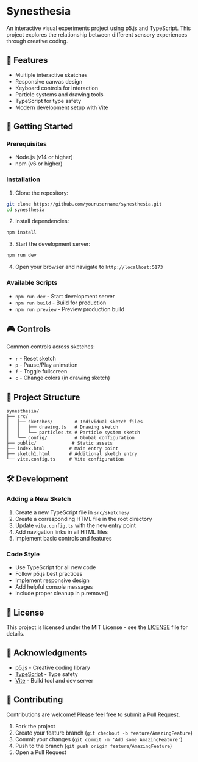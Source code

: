 # Synesthesia

An interactive visual experiments project using p5.js and TypeScript. This project explores the relationship between different sensory experiences through creative coding.

## 🎨 Features

- Multiple interactive sketches
- Responsive canvas design
- Keyboard controls for interaction
- Particle systems and drawing tools
- TypeScript for type safety
- Modern development setup with Vite

## 🚀 Getting Started

### Prerequisites

- Node.js (v14 or higher)
- npm (v6 or higher)

### Installation

1. Clone the repository:
```bash
git clone https://github.com/yourusername/synesthesia.git
cd synesthesia
```

2. Install dependencies:
```bash
npm install
```

3. Start the development server:
```bash
npm run dev
```

4. Open your browser and navigate to `http://localhost:5173`

### Available Scripts

- `npm run dev` - Start development server
- `npm run build` - Build for production
- `npm run preview` - Preview production build

## 🎮 Controls

Common controls across sketches:
- `r` - Reset sketch
- `p` - Pause/Play animation
- `f` - Toggle fullscreen
- `c` - Change colors (in drawing sketch)

## 📁 Project Structure

```
synesthesia/
├── src/
│   ├── sketches/        # Individual sketch files
│   │   ├── drawing.ts   # Drawing sketch
│   │   └── particles.ts # Particle system sketch
│   └── config/          # Global configuration
├── public/             # Static assets
├── index.html         # Main entry point
├── sketch1.html       # Additional sketch entry
└── vite.config.ts     # Vite configuration
```

## 🛠️ Development

### Adding a New Sketch

1. Create a new TypeScript file in `src/sketches/`
2. Create a corresponding HTML file in the root directory
3. Update `vite.config.ts` with the new entry point
4. Add navigation links in all HTML files
5. Implement basic controls and features

### Code Style

- Use TypeScript for all new code
- Follow p5.js best practices
- Implement responsive design
- Add helpful console messages
- Include proper cleanup in p.remove()

## 📝 License

This project is licensed under the MIT License - see the [LICENSE](LICENSE) file for details.

## 🙏 Acknowledgments

- [p5.js](https://p5js.org/) - Creative coding library
- [TypeScript](https://www.typescriptlang.org/) - Type safety
- [Vite](https://vitejs.dev/) - Build tool and dev server

## 🤝 Contributing

Contributions are welcome! Please feel free to submit a Pull Request.

1. Fork the project
2. Create your feature branch (`git checkout -b feature/AmazingFeature`)
3. Commit your changes (`git commit -m 'Add some AmazingFeature'`)
4. Push to the branch (`git push origin feature/AmazingFeature`)
5. Open a Pull Request 